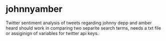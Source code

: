# johnnyamber
Twitter sentiment analysis of tweets regarding johnny depp and amber heard
should work in comparing two separite search terms, needs a txt file or assiginign of variables for twitter api keys. 
